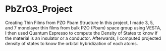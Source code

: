# PbZrO3_Project
Creating Thin Films from PZO Pbam Structure
In this project, I made 3, 5, and 7 monolayer thin films from bulk PZO (Pbam) space group using VESTA, I then used Quantum Espresso to compute the
Density of States to know if the material is an insulator or a conductor. Afterwards, I computed projected density of states to know the orbital hybridization 
of each atoms.
